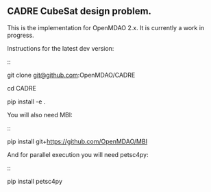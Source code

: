## CADRE CubeSat design problem.


This is the implementation for OpenMDAO 2.x. It is currently a work in progress.

Instructions for the latest dev version:

::

  git clone git@github.com:OpenMDAO/CADRE

  cd CADRE

  pip install -e .


You will also need MBI:

::

  pip install git+https://github.com/OpenMDAO/MBI


And for parallel execution you will need petsc4py:

::

  pip install petsc4py
